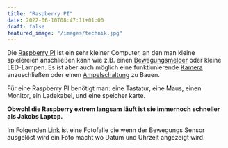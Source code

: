 ```yaml
---
title: "Raspberry PI"
date: 2022-06-10T08:47:11+01:00
draft: false
featured_image: "/images/technik.jpg"
---
```


Die [Raspberry PI](https://www.google.com/search?q=raspberry+pi&sxsrf=ALiCzsYCW_slBfE3w-sqEDlci0gdQpChiw:1665576537994&source=lnms&tbm=isch&sa=X&ved=2ahUKEwi-tJKP1Nr6AhUxYPEDHeQEDo4Q_AUoAnoECAMQBA&biw=1440&bih=678&dpr=1) ist ein sehr kleiner Computer, an den man kleine spielereien anschließen kann wie z.B. einen [Bewegungsmelder](https://tutorials-raspberrypi.de/raspberry-pi-bewegungsmelder-sensor-pir/) oder kleine LED-Lampen. Es ist aber auch möglich eine funktiunierende [Kamera](https://www.raspberrypi.com/documentation/accessories/camera.html#libcamera-hello) anzuschließen oder einen [Ampelschaltung](https://tutorials-raspberrypi.de/ampelschaltung-mit-gpio-teil-1/) zu Bauen.

Für eine Raspberry PI benötigt man: eine Tastatur, eine Maus, einen Monitor, ein Ladekabel, und eine speicher karte. 

**Obwohl die Raspberry extrem langsam läuft ist sie immernoch schneller als Jakobs Laptop.**

 Im Folgenden [Link](https://github.com/Entenschnitzel/Skripte/blob/master/fotofalle.py) ist eine Fotofalle die wenn der Bewegungs Sensor ausgelöst wird ein Foto macht wo Datum und Uhrzeit angezeigt wird.